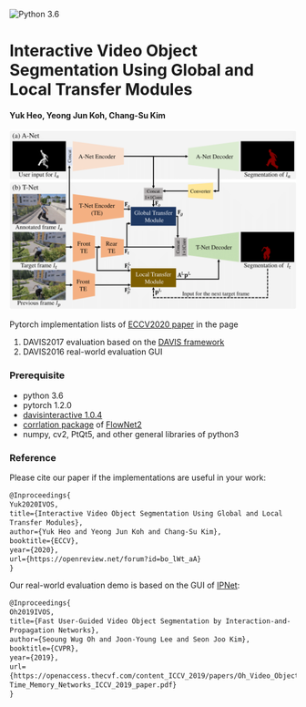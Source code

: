 ![Python 3.6](https://img.shields.io/badge/python-3.6-green.svg)
# Interactive Video Object Segmentation Using Global and Local Transfer Modules
#### Yuk Heo, Yeong Jun Koh, Chang-Su Kim
![IVOS Image](Overall_Network.png)

Pytorch implementation lists of [ECCV2020 paper](https://openreview.net/forum?id=bo_lWt_aA) in the page

1. DAVIS2017 evaluation based on the [DAVIS framework](https://interactive.davischallenge.org/)
2. DAVIS2016 real-world evaluation GUI

### Prerequisite
- python 3.6
- pytorch 1.2.0
- [davisinteractive 1.0.4](https://github.com/albertomontesg/davis-interactive)
- [corrlation package](https://github.com/NVIDIA/flownet2-pytorch/tree/master/networks/correlation_package) of [FlowNet2](https://github.com/NVIDIA/flownet2-pytorch)
- numpy, cv2, PtQt5, and other general libraries of python3



### Reference

Please cite our paper if the implementations are useful in your work:
```
@Inproceedings{
Yuk2020IVOS,
title={Interactive Video Object Segmentation Using Global and Local Transfer Modules},
author={Yuk Heo and Yeong Jun Koh and Chang-Su Kim},
booktitle={ECCV},
year={2020},
url={https://openreview.net/forum?id=bo_lWt_aA}
}
```

Our real-world evaluation demo is based on the GUI of [IPNet](https://github.com/seoungwugoh/ivs-demo):
``` 
@Inproceedings{
Oh2019IVOS,
title={Fast User-Guided Video Object Segmentation by Interaction-and-Propagation Networks},
author={Seoung Wug Oh and Joon-Young Lee and Seon Joo Kim},
booktitle={CVPR},
year={2019},
url={https://openaccess.thecvf.com/content_ICCV_2019/papers/Oh_Video_Object_Segmentation_Using_Space-Time_Memory_Networks_ICCV_2019_paper.pdf}
}
```
